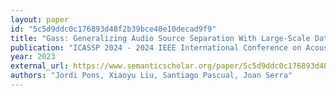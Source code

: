 ```yaml
---
layout: paper
id: "5c5d9ddc0c176893d48f2b39bce40e10decad9f9"
title: "Gass: Generalizing Audio Source Separation With Large-Scale Data"
publication: "ICASSP 2024 - 2024 IEEE International Conference on Acoustics, Speech and Signal Processing (ICASSP)"
year: 2023
external_url: https://www.semanticscholar.org/paper/5c5d9ddc0c176893d48f2b39bce40e10decad9f9
authors: "Jordi Pons, Xiaoyu Liu, Santiago Pascual, Joan Serra"
---
```

